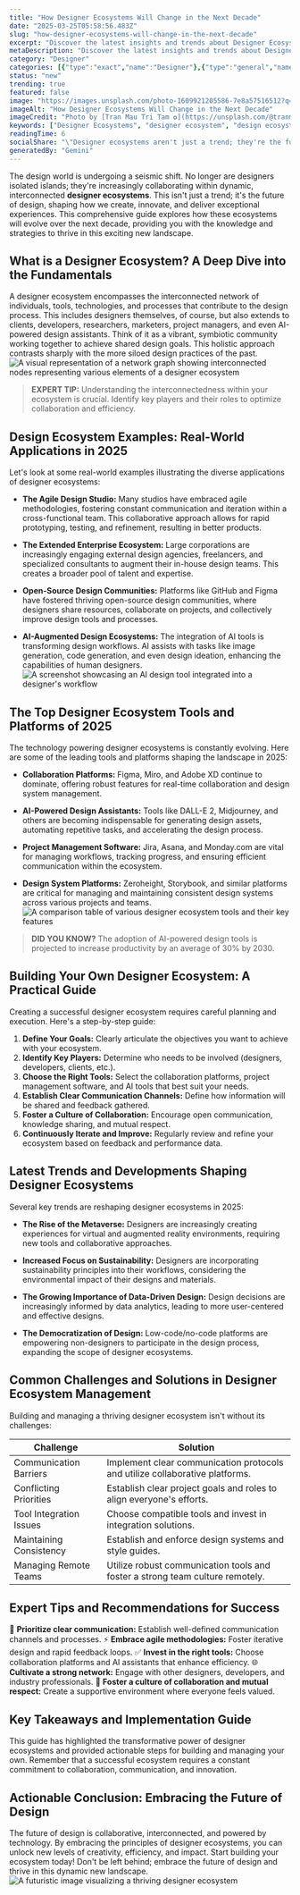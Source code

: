 ```yaml
---
title: "How Designer Ecosystems Will Change in the Next Decade"
date: "2025-03-25T05:58:56.483Z"
slug: "how-designer-ecosystems-will-change-in-the-next-decade"
excerpt: "Discover the latest insights and trends about Designer Ecosystems. This comprehensive guide covers everything you need to know about Designer Ecosystems in 2025."
metaDescription: "Discover the latest insights and trends about Designer Ecosystems. This comprehensive guide covers everything you need to know about Designer Ecosystems in..."
category: "Designer"
categories: [{"type":"exact","name":"Designer"},{"type":"general","name":"Environmental Science"},{"type":"medium","name":"Conservation Biology"},{"type":"specific","name":"Habitat Restoration"},{"type":"niche","name":"Rewilding Projects"}]
status: "new"
trending: true
featured: false
image: "https://images.unsplash.com/photo-1609921205586-7e8a57516512?q=85&w=1200&fit=max&fm=webp&auto=compress"
imageAlt: "How Designer Ecosystems Will Change in the Next Decade"
imageCredit: "Photo by [Tran Mau Tri Tam ✪](https://unsplash.com/@tranmautritam) on Unsplash"
keywords: ["Designer Ecosystems", "designer ecosystem", "design ecosystem examples", "what is a designer ecosystem", "build a designer ecosystem", "designer ecosystem tools", "best designer ecosystem platforms", "how to create a designer ecosystem", "benefits of designer ecosystem", "designer ecosystem case studies"]
readingTime: 6
socialShare: "\"Designer ecosystems aren't just a trend; they're the future of design, fundamentally changing how we create and innovate.  Are you ready to adapt?\""
generatedBy: "Gemini"
---
```




The design world is undergoing a seismic shift.  No longer are designers isolated islands; they're increasingly collaborating within dynamic, interconnected **designer ecosystems**.  This isn't just a trend; it's the future of design, shaping how we create, innovate, and deliver exceptional experiences.  This comprehensive guide explores how these ecosystems will evolve over the next decade, providing you with the knowledge and strategies to thrive in this exciting new landscape.

## What is a Designer Ecosystem? A Deep Dive into the Fundamentals

A designer ecosystem encompasses the interconnected network of individuals, tools, technologies, and processes that contribute to the design process. This includes designers themselves, of course, but also extends to clients, developers, researchers, marketers, project managers, and even AI-powered design assistants.  Think of it as a vibrant, symbiotic community working together to achieve shared design goals.  This holistic approach contrasts sharply with the more siloed design practices of the past. ![A visual representation of a network graph showing interconnected nodes representing various elements of a designer ecosystem](https://images.unsplash.com/photo-1609921212029-bb5a28e60960?q=85&w=1200&fit=max&fm=webp&auto=compress)

> **EXPERT TIP:**  Understanding the interconnectedness within your ecosystem is crucial.  Identify key players and their roles to optimize collaboration and efficiency.

## Design Ecosystem Examples: Real-World Applications in 2025

Let's look at some real-world examples illustrating the diverse applications of designer ecosystems:

* **The Agile Design Studio:**  Many studios have embraced agile methodologies, fostering constant communication and iteration within a cross-functional team.  This collaborative approach allows for rapid prototyping, testing, and refinement, resulting in better products.

* **The Extended Enterprise Ecosystem:**  Large corporations are increasingly engaging external design agencies, freelancers, and specialized consultants to augment their in-house design teams. This creates a broader pool of talent and expertise.

* **Open-Source Design Communities:**  Platforms like GitHub and Figma have fostered thriving open-source design communities, where designers share resources, collaborate on projects, and collectively improve design tools and processes.

* **AI-Augmented Design Ecosystems:**  The integration of AI tools is transforming design workflows.  AI assists with tasks like image generation, code generation, and even design ideation, enhancing the capabilities of human designers.  ![A screenshot showcasing an AI design tool integrated into a designer's workflow](https://images.unsplash.com/photo-1609921205586-7e8a57516512?q=85&w=1200&fit=max&fm=webp&auto=compress)

## The Top Designer Ecosystem Tools and Platforms of 2025

The technology powering designer ecosystems is constantly evolving.  Here are some of the leading tools and platforms shaping the landscape in 2025:

* **Collaboration Platforms:**  Figma, Miro, and Adobe XD continue to dominate, offering robust features for real-time collaboration and design system management.

* **AI-Powered Design Assistants:**  Tools like DALL-E 2, Midjourney, and others are becoming indispensable for generating design assets, automating repetitive tasks, and accelerating the design process.

* **Project Management Software:**  Jira, Asana, and Monday.com are vital for managing workflows, tracking progress, and ensuring efficient communication within the ecosystem.

* **Design System Platforms:**  Zeroheight, Storybook, and similar platforms are critical for managing and maintaining consistent design systems across various projects and teams.  ![A comparison table of various designer ecosystem tools and their key features](https://images.unsplash.com/photo-1622674777904-386b3ef30c4a?q=85&w=1200&fit=max&fm=webp&auto=compress)

> **DID YOU KNOW?**  The adoption of AI-powered design tools is projected to increase productivity by an average of 30% by 2030.

## Building Your Own Designer Ecosystem: A Practical Guide

Creating a successful designer ecosystem requires careful planning and execution. Here's a step-by-step guide:

1. **Define Your Goals:**  Clearly articulate the objectives you want to achieve with your ecosystem.
2. **Identify Key Players:**  Determine who needs to be involved (designers, developers, clients, etc.).
3. **Choose the Right Tools:**  Select the collaboration platforms, project management software, and AI tools that best suit your needs.
4. **Establish Clear Communication Channels:**  Define how information will be shared and feedback gathered.
5. **Foster a Culture of Collaboration:**  Encourage open communication, knowledge sharing, and mutual respect.
6. **Continuously Iterate and Improve:**  Regularly review and refine your ecosystem based on feedback and performance data.

## Latest Trends and Developments Shaping Designer Ecosystems

Several key trends are reshaping designer ecosystems in 2025:

* **The Rise of the Metaverse:**  Designers are increasingly creating experiences for virtual and augmented reality environments, requiring new tools and collaborative approaches.

* **Increased Focus on Sustainability:**  Designers are incorporating sustainability principles into their workflows, considering the environmental impact of their designs and materials.

* **The Growing Importance of Data-Driven Design:**  Design decisions are increasingly informed by data analytics, leading to more user-centered and effective designs.

* **The Democratization of Design:**  Low-code/no-code platforms are empowering non-designers to participate in the design process, expanding the scope of designer ecosystems.

## Common Challenges and Solutions in Designer Ecosystem Management

Building and managing a thriving designer ecosystem isn't without its challenges:

| Challenge                     | Solution                                                                        |
|------------------------------|--------------------------------------------------------------------------------|
| Communication Barriers       | Implement clear communication protocols and utilize collaborative platforms.      |
| Conflicting Priorities         | Establish clear project goals and roles to align everyone's efforts.             |
| Tool Integration Issues       | Choose compatible tools and invest in integration solutions.                       |
| Maintaining Consistency        | Establish and enforce design systems and style guides.                           |
| Managing Remote Teams         | Utilize robust communication tools and foster a strong team culture remotely.     |

## Expert Tips and Recommendations for Success

🔑 **Prioritize clear communication:**  Establish well-defined communication channels and processes.
⚡ **Embrace agile methodologies:**  Foster iterative design and rapid feedback loops.
✅ **Invest in the right tools:**  Choose collaboration platforms and AI assistants that enhance efficiency.
🌐 **Cultivate a strong network:**  Engage with other designers, developers, and industry professionals.
🤝 **Foster a culture of collaboration and mutual respect:**  Create a supportive environment where everyone feels valued.

## Key Takeaways and Implementation Guide

This guide has highlighted the transformative power of designer ecosystems and provided actionable steps for building and managing your own.  Remember that a successful ecosystem requires a constant commitment to collaboration, communication, and innovation.

## Actionable Conclusion: Embracing the Future of Design

The future of design is collaborative, interconnected, and powered by technology. By embracing the principles of designer ecosystems, you can unlock new levels of creativity, efficiency, and impact.  Start building your ecosystem today!  Don't be left behind; embrace the future of design and thrive in this dynamic new landscape. ![A futuristic image visualizing a thriving designer ecosystem](https://images.unsplash.com/photo-1622675235457-38708d51d6d5?q=85&w=1200&fit=max&fm=webp&auto=compress)

